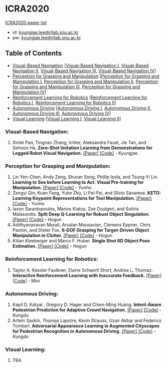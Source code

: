 # ICRA2020
[ICRA2020 paper list](https://ras.papercept.net/conferences/conferences/ICRA20/proceedings/ICRA20_ProgramAtAGlanceMedia.html)

- id: kyungjae.lee@rllab.snu.ac.kr
- pw: kyungjae.lee@rllab.snu.ac.kr

## Table of Contents
  - [Visual-Based Navigation](#Visual-Based-Navigation) \[[Visual-Based Navigation I](https://ras.papercept.net/conferences/conferences/ICRA20/proceedings/ICRA20_ContentListMedia_1.html#moa16), [Visual-Based Navigation II](https://ras.papercept.net/conferences/conferences/ICRA20/proceedings/ICRA20_ContentListMedia_1.html#mob16), [Visual-Based Navigation III](https://ras.papercept.net/conferences/conferences/ICRA20/proceedings/ICRA20_ContentListMedia_1.html#moc16), [Visual-Based Navigation IV](https://ras.papercept.net/conferences/conferences/ICRA20/proceedings/ICRA20_ContentListMedia_1.html#mod16)\]
  - [Perception for Grasping and Manipulation](#Perception-for-Grasping-and-Manipulation) \[[Perception for Grasping and Manipulation I](https://ras.papercept.net/conferences/conferences/ICRA20/proceedings/ICRA20_ContentListMedia_2.html#tuc01), [Perception for Grasping and Manipulation II](https://ras.papercept.net/conferences/conferences/ICRA20/proceedings/ICRA20_ContentListMedia_2.html#tud01), [Perception for Grasping and Manipulation III](https://ras.papercept.net/conferences/conferences/ICRA20/proceedings/ICRA20_ContentListMedia_3.html#wea01), [Perception for Grasping and Manipulation IV](https://ras.papercept.net/conferences/conferences/ICRA20/proceedings/ICRA20_ContentListMedia_3.html#wec01)\]
  - [Reinforcement Learning for Robotics](#Reinforcement-Learning-for-Robotics) \[[Reinforcement Learning for Robotics I](https://ras.papercept.net/conferences/conferences/ICRA20/proceedings/ICRA20_ContentListMedia_2.html#tud06), [Reinforcement Learning for Robotics II](https://ras.papercept.net/conferences/conferences/ICRA20/proceedings/ICRA20_ContentListMedia_3.html#wed06)\]
  - [Autonomous Driving](#Autonomous-Driving) \[[Autonomous Driving I](https://ras.papercept.net/conferences/conferences/ICRA20/proceedings/ICRA20_ContentListMedia_1.html#moa06), [Autonomous Driving II](https://ras.papercept.net/conferences/conferences/ICRA20/proceedings/ICRA20_ContentListMedia_1.html#mob06), [Autonomous Driving III](https://ras.papercept.net/conferences/conferences/ICRA20/proceedings/ICRA20_ContentListMedia_1.html#moc06), [Autonomous Driving IV](https://ras.papercept.net/conferences/conferences/ICRA20/proceedings/ICRA20_ContentListMedia_1.html#mod06)\]
  - [Visual Learning](#Visual-Learning) \[[Visual Learning I](https://ras.papercept.net/conferences/conferences/ICRA20/proceedings/ICRA20_ContentListMedia_2.html#tua16), [Visual Learning II](https://ras.papercept.net/conferences/conferences/ICRA20/proceedings/ICRA20_ContentListMedia_2.html#tub16)\]

### Visual-Based Navigation:
1. Xinlei Pan, Tingnan Zhang, Ichter, Aleksandra Faust, Jie Tan, and Sehoon Ha. **Zero-Shot Imitation Learning from Demonstrations for Legged Robot Visual Navigation.** [[Paper]](https://ras.papercept.net/proceedings/ICRA20/1305.pdf) [[Code]]() - Kyungjae
### Perception for Grasping and Manipulation:
1. Lin Yen-Chen, Andy Zeng, Shuran Song, Phillip Isola, and Tsung-Yi Lin. **Learning to See before Learning to Act: Visual Pre-training for Manipulation.** [[Paper]](https://ras.papercept.net/proceedings/ICRA20/2172.pdf) [[Code]]() - Yunho
2. Zengyi Qin, Kuan Fang, Yuke Zhu, Li Fei-Fei, and Silvio Savarese. **KETO: Learning Keypoint Representations for Tool Manipulation.** [[Paper]](https://ras.papercept.net/proceedings/ICRA20/2054.pdf) [[Code]]() - Yunho
3. Iason Sarantopoulos, Marios Kiatos, Zoe Doulgeri, and Sotiris Malassiotis. **Split Deep Q-Learning for Robust Object Singulation.** [[Paper]](https://ras.papercept.net/proceedings/ICRA20/1196.pdf) [[Code]]() - Hogun
4. Adithyavairavan Murali, Arsalan Mousavian, Clemens Eppner, Chris Paxton, and Dieter Fox. **6-DOF Grasping for Target-Driven Object Manipulation in Clutter.** [[Paper]](https://ras.papercept.net/proceedings/ICRA20/1216.pdf) [[Code]]() - Hogun
5. Kilian Kleeberger and Marco F. Huber. **Single Shot 6D Object Pose Estimation.**  [[Paper]](https://ras.papercept.net/proceedings/ICRA20/1567.pdf) [[Code]]() - Hogun
### Reinforcement Learning for Robotics:
1. Taylor A. Kessler Faulkner, Elaine Schaertl Short, Andrea L. Thomaz. **Interactive Reinforcement Learning with Inaccurate Feedback.** [[Paper]](https://ras.papercept.net/proceedings/ICRA20/1581.pdf) [[Code]]() - Mini
### Autonomous Driving:
1. Kapil D. Katyal , Gregory D. Hager and Chien-Ming Huang. **Intent-Aware Pedestrian Prediction for Adaptive Crowd Navigation.** [[Paper]](https://ras.papercept.net/proceedings/ICRA20/1312.pdf) [[Code]]() - Kungdo
2. Artem Savkin, Thomas Lapotre, Kevin Strauss, Uzair Akbar and Federico Tombari. **Adversarial Appearance Learning in Augmented Cityscapes for Pedestrian Recognition in Autonomous Driving.** [[Paper]](https://ras.papercept.net/proceedings/ICRA20/1884.pdf) [[Code]]() - Kungdo
### Visual Learning:
1. TBA
